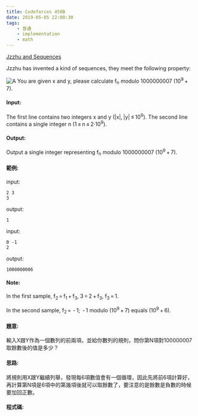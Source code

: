 ```yaml
---
title: Codeforces 450B
date: 2019-05-05 22:00:30
tags:
    - 普通
    - implementation
    - math
---
```

[Jzzhu and Sequences](https://codeforces.com/problemset/problem/450/B)

Jzzhu has invented a kind of sequences, they meet the following property:
<!-- more -->
![A](A.PNG)
You are given x and y, please calculate f<sub>n</sub> modulo 1000000007 (10<sup>9</sup> + 7).

#### Input:
The first line contains two integers x and y (|x|, |y| ≤ 10<sup>9</sup>). The second line contains a single integer n (1 ≤ n ≤ 2·10<sup>9</sup>).

#### Output:
Output a single integer representing f<sub>n</sub> modulo 1000000007 (10<sup>9</sup> + 7).

#### 範例:
input:
```
2 3
3
```
output:
```
1
```
input:
```
0 -1
2
```
output:
```
1000000006
```
#### Note:
In the first sample, f<sub>2</sub> = f<sub>1</sub> + f<sub>3</sub>, 3 = 2 + f<sub>3</sub>, f<sub>3</sub> = 1.

In the second sample, f<sub>2</sub> =  - 1;  - 1 modulo (10<sup>9</sup> + 7) equals (10<sup>9</sup> + 6).
#### 題意:
輸入X跟Y作為一個數列的前兩項，並給你數列的規則，問你第N項對100000007取餘數後的值是多少？

#### 思路:
將規則用X跟Y繼續列舉，發現每6項數值會有一個循環，因此先將前6項計算好，再計算第N項是6項中的第幾項後就可以取餘數了，要注意的是餘數是負數的時候要加回正數。

#### 程式碼:
<script src="https://gist.github.com/Daviswww/050a756b7c15a39d45e2148f120cc259.js"></script>
